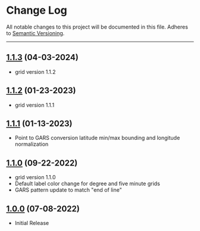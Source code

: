 # Change Log
All notable changes to this project will be documented in this file.
Adheres to [Semantic Versioning](http://semver.org/).

---

## [1.1.3](https://github.com/ngageoint/gars-java/releases/tag/1.1.3) (04-03-2024)

* grid version 1.1.2

## [1.1.2](https://github.com/ngageoint/gars-java/releases/tag/1.1.2) (01-23-2023)

* grid version 1.1.1

## [1.1.1](https://github.com/ngageoint/gars-java/releases/tag/1.1.1) (01-13-2023)

* Point to GARS conversion latitude min/max bounding and longitude normalization

## [1.1.0](https://github.com/ngageoint/gars-java/releases/tag/1.1.0) (09-22-2022)

* grid version 1.1.0
* Default label color change for degree and five minute grids
* GARS pattern update to match "end of line"

## [1.0.0](https://github.com/ngageoint/gars-java/releases/tag/1.0.0) (07-08-2022)

* Initial Release
